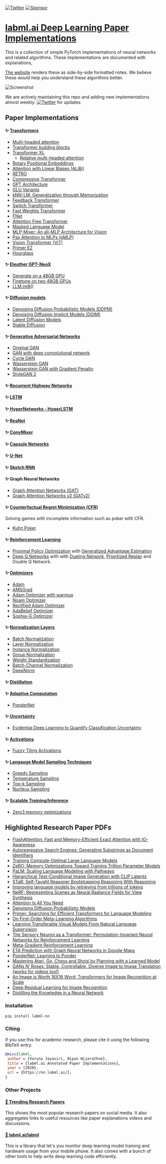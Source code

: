 [![Twitter](https://img.shields.io/twitter/follow/labmlai?style=social)](https://twitter.com/labmlai)
[![Sponsor](https://img.shields.io/static/v1?label=Sponsor&message=%E2%9D%A4&logo=GitHub&color=%23fe8e86)](https://github.com/sponsors/labmlai)

# [labml.ai Deep Learning Paper Implementations](https://nn.labml.ai/index.html)

This is a collection of simple PyTorch implementations of
neural networks and related algorithms.
These implementations are documented with explanations,

[The website](https://nn.labml.ai/index.html)
renders these as side-by-side formatted notes.
We believe these would help you understand these algorithms better.

![Screenshot](https://nn.labml.ai/dqn-light.png)

We are actively maintaining this repo and adding new 
implementations almost weekly.
[![Twitter](https://img.shields.io/twitter/follow/labmlai?style=social)](https://twitter.com/labmlai) for updates.

## Paper Implementations

#### ✨ [Transformers](https://nn.labml.ai/transformers/index.html)

* [Multi-headed attention](https://nn.labml.ai/transformers/mha.html)
* [Transformer building blocks](https://nn.labml.ai/transformers/models.html) 
* [Transformer XL](https://nn.labml.ai/transformers/xl/index.html)
    * [Relative multi-headed attention](https://nn.labml.ai/transformers/xl/relative_mha.html)
* [Rotary Positional Embeddings](https://nn.labml.ai/transformers/rope/index.html)
* [Attention with Linear Biases (ALiBi)](https://nn.labml.ai/transformers/alibi/index.html)
* [RETRO](https://nn.labml.ai/transformers/retro/index.html)
* [Compressive Transformer](https://nn.labml.ai/transformers/compressive/index.html)
* [GPT Architecture](https://nn.labml.ai/transformers/gpt/index.html)
* [GLU Variants](https://nn.labml.ai/transformers/glu_variants/simple.html)
* [kNN-LM: Generalization through Memorization](https://nn.labml.ai/transformers/knn)
* [Feedback Transformer](https://nn.labml.ai/transformers/feedback/index.html)
* [Switch Transformer](https://nn.labml.ai/transformers/switch/index.html)
* [Fast Weights Transformer](https://nn.labml.ai/transformers/fast_weights/index.html)
* [FNet](https://nn.labml.ai/transformers/fnet/index.html)
* [Attention Free Transformer](https://nn.labml.ai/transformers/aft/index.html)
* [Masked Language Model](https://nn.labml.ai/transformers/mlm/index.html)
* [MLP-Mixer: An all-MLP Architecture for Vision](https://nn.labml.ai/transformers/mlp_mixer/index.html)
* [Pay Attention to MLPs (gMLP)](https://nn.labml.ai/transformers/gmlp/index.html)
* [Vision Transformer (ViT)](https://nn.labml.ai/transformers/vit/index.html)
* [Primer EZ](https://nn.labml.ai/transformers/primer_ez/index.html)
* [Hourglass](https://nn.labml.ai/transformers/hour_glass/index.html)

#### ✨ [Eleuther GPT-NeoX](https://nn.labml.ai/neox/index.html)
* [Generate on a 48GB GPU](https://nn.labml.ai/neox/samples/generate.html)
* [Finetune on two 48GB GPUs](https://nn.labml.ai/neox/samples/finetune.html)
* [LLM.int8()](https://nn.labml.ai/neox/utils/llm_int8.html)

#### ✨ [Diffusion models](https://nn.labml.ai/diffusion/index.html)

* [Denoising Diffusion Probabilistic Models (DDPM)](https://nn.labml.ai/diffusion/ddpm/index.html)
* [Denoising Diffusion Implicit Models (DDIM)](https://nn.labml.ai/diffusion/stable_diffusion/sampler/ddim.html)
* [Latent Diffusion Models](https://nn.labml.ai/diffusion/stable_diffusion/latent_diffusion.html)
* [Stable Diffusion](https://nn.labml.ai/diffusion/stable_diffusion/index.html)

#### ✨ [Generative Adversarial Networks](https://nn.labml.ai/gan/index.html)
* [Original GAN](https://nn.labml.ai/gan/original/index.html)
* [GAN with deep convolutional network](https://nn.labml.ai/gan/dcgan/index.html)
* [Cycle GAN](https://nn.labml.ai/gan/cycle_gan/index.html)
* [Wasserstein GAN](https://nn.labml.ai/gan/wasserstein/index.html)
* [Wasserstein GAN with Gradient Penalty](https://nn.labml.ai/gan/wasserstein/gradient_penalty/index.html)
* [StyleGAN 2](https://nn.labml.ai/gan/stylegan/index.html)

#### ✨ [Recurrent Highway Networks](https://nn.labml.ai/recurrent_highway_networks/index.html)

#### ✨ [LSTM](https://nn.labml.ai/lstm/index.html)

#### ✨ [HyperNetworks - HyperLSTM](https://nn.labml.ai/hypernetworks/hyper_lstm.html)

#### ✨ [ResNet](https://nn.labml.ai/resnet/index.html)

#### ✨ [ConvMixer](https://nn.labml.ai/conv_mixer/index.html)

#### ✨ [Capsule Networks](https://nn.labml.ai/capsule_networks/index.html)

#### ✨ [U-Net](https://nn.labml.ai/unet/index.html)

#### ✨ [Sketch RNN](https://nn.labml.ai/sketch_rnn/index.html)

#### ✨ Graph Neural Networks

* [Graph Attention Networks (GAT)](https://nn.labml.ai/graphs/gat/index.html)
* [Graph Attention Networks v2 (GATv2)](https://nn.labml.ai/graphs/gatv2/index.html)

#### ✨ [Counterfactual Regret Minimization (CFR)](https://nn.labml.ai/cfr/index.html)

Solving games with incomplete information such as poker with CFR.

* [Kuhn Poker](https://nn.labml.ai/cfr/kuhn/index.html)

#### ✨ [Reinforcement Learning](https://nn.labml.ai/rl/index.html)
* [Proximal Policy Optimization](https://nn.labml.ai/rl/ppo/index.html) with
 [Generalized Advantage Estimation](https://nn.labml.ai/rl/ppo/gae.html)
* [Deep Q Networks](https://nn.labml.ai/rl/dqn/index.html) with
 with [Dueling Network](https://nn.labml.ai/rl/dqn/model.html),
 [Prioritized Replay](https://nn.labml.ai/rl/dqn/replay_buffer.html)
 and Double Q Network.

#### ✨ [Optimizers](https://nn.labml.ai/optimizers/index.html)
* [Adam](https://nn.labml.ai/optimizers/adam.html)
* [AMSGrad](https://nn.labml.ai/optimizers/amsgrad.html)
* [Adam Optimizer with warmup](https://nn.labml.ai/optimizers/adam_warmup.html)
* [Noam Optimizer](https://nn.labml.ai/optimizers/noam.html)
* [Rectified Adam Optimizer](https://nn.labml.ai/optimizers/radam.html)
* [AdaBelief Optimizer](https://nn.labml.ai/optimizers/ada_belief.html)
* [Sophia-G Optimizer](https://nn.labml.ai/optimizers/sophia.html)

#### ✨ [Normalization Layers](https://nn.labml.ai/normalization/index.html)
* [Batch Normalization](https://nn.labml.ai/normalization/batch_norm/index.html)
* [Layer Normalization](https://nn.labml.ai/normalization/layer_norm/index.html)
* [Instance Normalization](https://nn.labml.ai/normalization/instance_norm/index.html)
* [Group Normalization](https://nn.labml.ai/normalization/group_norm/index.html)
* [Weight Standardization](https://nn.labml.ai/normalization/weight_standardization/index.html)
* [Batch-Channel Normalization](https://nn.labml.ai/normalization/batch_channel_norm/index.html)
* [DeepNorm](https://nn.labml.ai/normalization/deep_norm/index.html)

#### ✨ [Distillation](https://nn.labml.ai/distillation/index.html)

#### ✨ [Adaptive Computation](https://nn.labml.ai/adaptive_computation/index.html)

* [PonderNet](https://nn.labml.ai/adaptive_computation/ponder_net/index.html)

#### ✨ [Uncertainty](https://nn.labml.ai/uncertainty/index.html)

* [Evidential Deep Learning to Quantify Classification Uncertainty](https://nn.labml.ai/uncertainty/evidence/index.html)

#### ✨ [Activations](https://nn.labml.ai/activations/index.html)

* [Fuzzy Tiling Activations](https://nn.labml.ai/activations/fta/index.html)

#### ✨ [Langauge Model Sampling Techniques](https://nn.labml.ai/sampling/index.html)
* [Greedy Sampling](https://nn.labml.ai/sampling/greedy.html)
* [Temperature Sampling](https://nn.labml.ai/sampling/temperature.html)
* [Top-k Sampling](https://nn.labml.ai/sampling/top_k.html)
* [Nucleus Sampling](https://nn.labml.ai/sampling/nucleus.html)

#### ✨ [Scalable Training/Inference](https://nn.labml.ai/scaling/index.html)
* [Zero3 memory optimizations](https://nn.labml.ai/scaling/zero3/index.html)

## Highlighted Research Paper PDFs

* [FlashAttention: Fast and Memory-Efficient Exact Attention with IO-Awareness](https://github.com/labmlai/annotated_deep_learning_paper_implementations/blob/master/papers/2205.14135.pdf)
* [Autoregressive Search Engines: Generating Substrings as Document Identifiers](https://github.com/labmlai/annotated_deep_learning_paper_implementations/blob/master/papers/2204.10628.pdf)
* [Training Compute-Optimal Large Language Models](https://github.com/labmlai/annotated_deep_learning_paper_implementations/blob/master/papers/2203.15556.pdf)
* [ZeRO: Memory Optimizations Toward Training Trillion Parameter Models](https://github.com/labmlai/annotated_deep_learning_paper_implementations/blob/master/papers/1910.02054.pdf)
* [PaLM: Scaling Language Modeling with Pathways](https://github.com/labmlai/annotated_deep_learning_paper_implementations/blob/master/papers/2204.02311.pdf)
* [Hierarchical Text-Conditional Image Generation with CLIP Latents](https://github.com/labmlai/annotated_deep_learning_paper_implementations/blob/master/papers/dall-e-2.pdf)
* [STaR: Self-Taught Reasoner Bootstrapping Reasoning With Reasoning](https://github.com/labmlai/annotated_deep_learning_paper_implementations/blob/master/papers/2203.14465.pdf)
* [Improving language models by retrieving from trillions of tokens](https://github.com/labmlai/annotated_deep_learning_paper_implementations/blob/master/papers/2112.04426.pdf)
* [NeRF: Representing Scenes as Neural Radiance Fields for View Synthesis](https://github.com/labmlai/annotated_deep_learning_paper_implementations/blob/master/papers/2003.08934.pdf)
* [Attention Is All You Need](https://github.com/labmlai/annotated_deep_learning_paper_implementations/blob/master/papers/1706.03762.pdf)
* [Denoising Diffusion Probabilistic Models](https://github.com/labmlai/annotated_deep_learning_paper_implementations/blob/master/papers/2006.11239.pdf)
* [Primer: Searching for Efficient Transformers for Language Modeling](https://github.com/labmlai/annotated_deep_learning_paper_implementations/blob/master/papers/2109.08668.pdf)
* [On First-Order Meta-Learning Algorithms](https://github.com/labmlai/annotated_deep_learning_paper_implementations/blob/master/papers/1803.02999.pdf)
* [Learning Transferable Visual Models From Natural Language Supervision](https://github.com/labmlai/annotated_deep_learning_paper_implementations/blob/master/papers/2103.00020.pdf)
* [The Sensory Neuron as a Transformer: Permutation-Invariant Neural Networks for Reinforcement Learning](https://github.com/labmlai/annotated_deep_learning_paper_implementations/blob/master/papers/2109.02869.pdf)
* [Meta-Gradient Reinforcement Learning](https://github.com/labmlai/annotated_deep_learning_paper_implementations/blob/master/papers/1805.09801.pdf)
* [ETA Prediction with Graph Neural Networks in Google Maps](https://github.com/labmlai/annotated_deep_learning_paper_implementations/blob/master/papers/google_maps_eta.pdf)
* [PonderNet: Learning to Ponder](https://github.com/labmlai/annotated_deep_learning_paper_implementations/blob/master/papers/ponder_net.pdf)
* [Mastering Atari, Go, Chess and Shogi by Planning with a Learned Model](https://github.com/labmlai/annotated_deep_learning_paper_implementations/blob/master/papers/muzero.pdf)
* [GANs N’ Roses: Stable, Controllable, Diverse Image to Image Translation (works for videos too!)](https://github.com/labmlai/annotated_deep_learning_paper_implementations/blob/master/papers/gans_n_roses.pdf)
* [An Image is Worth 16X16 Word: Transformers for Image Recognition at Scale](https://github.com/labmlai/annotated_deep_learning_paper_implementations/blob/master/papers/vit.pdf)
* [Deep Residual Learning for Image Recognition](https://github.com/labmlai/annotated_deep_learning_paper_implementations/blob/master/papers/resnet.pdf)
* [Distilling the Knowledge in a Neural Network](https://github.com/labmlai/annotated_deep_learning_paper_implementations/blob/master/papers/distillation.pdf)

### Installation

```bash
pip install labml-nn
```

### Citing

If you use this for academic research, please cite it using the following BibTeX entry.

```bibtex
@misc{labml,
 author = {Varuna Jayasiri, Nipun Wijerathne},
 title = {labml.ai Annotated Paper Implementations},
 year = {2020},
 url = {https://nn.labml.ai/},
}
```

### Other Projects

#### [🚀 Trending Research Papers](https://papers.labml.ai/)

This shows the most popular research papers on social media. It also aggregates links to useful resources like paper explanations videos and discussions.


#### [🧪 labml.ai/labml](https://github.com/labmlai/labml)

This is a library that let's you monitor deep learning model training and hardware usage from your mobile phone. It also comes with a bunch of other tools to help write deep learning code efficiently.

